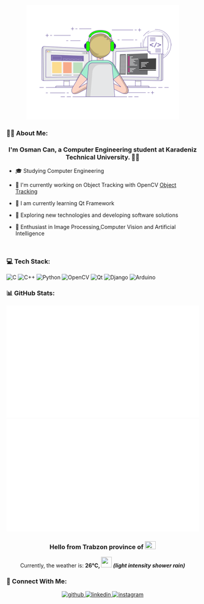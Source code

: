 <p align="center"><img src="https://raw.githubusercontent.com/osmancanaksoy/osmancanaksoy/main/gif3.gif" width="400" height="300"/></p>  

### 👨‍💻 About Me:
### <div align="center">I'm Osman Can, a Computer Engineering student at Karadeniz Technical University. 👨‍💻</div>
  

- 🎓  Studying Computer Engineering  
  

- 🔭 I'm currently working on Object Tracking with OpenCV [Object Tracking](https://github.com/osmancanaksoy/Object-Tracking.git)  
  

- 🌱 I am currently learning Qt Framework  
  

- 🤔  Exploring new technologies and developing software solutions  
  

-  🧐 Enthusiast in Image Processing,Computer Vision and Artificial Intelligence 
  

<br/>

### 💻 Tech Stack:
![C](https://img.shields.io/badge/c-%2300599C.svg?style=for-the-badge&logo=c&logoColor=white) ![C++](https://img.shields.io/badge/c++-%2300599C.svg?style=for-the-badge&logo=c%2B%2B&logoColor=white) ![Python](https://img.shields.io/badge/python-3670A0?style=for-the-badge&logo=python&logoColor=ffdd54) ![OpenCV](https://img.shields.io/badge/OpenCV-27338e?style=for-the-badge&logo=OpenCV&logoColor=white) ![Qt](https://img.shields.io/badge/Qt-%23217346.svg?style=for-the-badge&logo=Qt&logoColor=white)   ![Django](https://img.shields.io/badge/django-%23092E20.svg?style=for-the-badge&logo=django&logoColor=white) ![Arduino](https://img.shields.io/badge/-Arduino-00979D?style=for-the-badge&logo=Arduino&logoColor=white)

### 📊 GitHub Stats:
![Overview](https://raw.githubusercontent.com/osmancanaksoy/github-stats-transparent/output/generated/overview.svg) ![Most Used Languages](https://github.com/osmancanaksoy/github-stats-transparent/blob/output/generated/languages.svg)

<!-- WEATHER:START -->
<h3 align="center">Hello from Trabzon province of <img src="https://flagicons.lipis.dev/flags/4x3/tr.svg" width="28" height="21"/></h3>
<p align="center">Currently, the weather is: <b>26°C, <img src="https://openweathermap.org/img/wn/09d.png" width="28" height="28"> <i>(light intensity shower rain)</i></b></p>
<!-- WEATHER:END -->

### 🤝 Connect With Me:  
<div align="center">
<a href="https://github.com/osmancanaksoy" target="_blank">
<img src=https://img.shields.io/badge/github-%2324292e.svg?&style=for-the-badge&logo=github&logoColor=white alt=github />
</a>
<a href="https://linkedin.com/in/osmancanaksoy" target="_blank">
<img src=https://img.shields.io/badge/linkedin-%231E77B5.svg?&style=for-the-badge&logo=linkedin&logoColor=white alt=linkedin />
</a>
<a href="https://instagram.com/osmancanaksoy" target="_blank">
<img src=https://img.shields.io/badge/instagram-%23000000.svg?&style=for-the-badge&logo=instagram&logoColor=white alt=instagram  />
</a>  
</div>  

